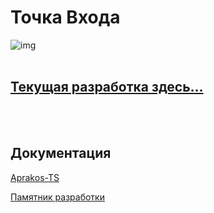 <script>
if(window.location.hostname === "a374ru.readthedocs.io"){
window.location.href='../_README'
} else {
console.log('-=-=-= Вас приветствует СВЕТОФОР-РАЗРАБОТКИ =-=-=-')
}
</script>

# Точка Входа

![img](https://2.bp.blogspot.com/-9Af6EFvd1Cs/YefjTfH3NcI/AAAAAAAAHCQ/95f37Qf2IJMKDyRHgwLxk6uj3YEn1pSZgCK4BGAYYCw/s320/buki-0-756788.png)
<br>
<br>

## [Текущая разработка здесь…](https://github.com/a374ru/aprakos.online)


<br>
<br>

## Документация

[Aprakos-TS](https://aprakos-ts.readthedocs.io)

[Памятник разработки](https://a374ru.readthedocs.io)